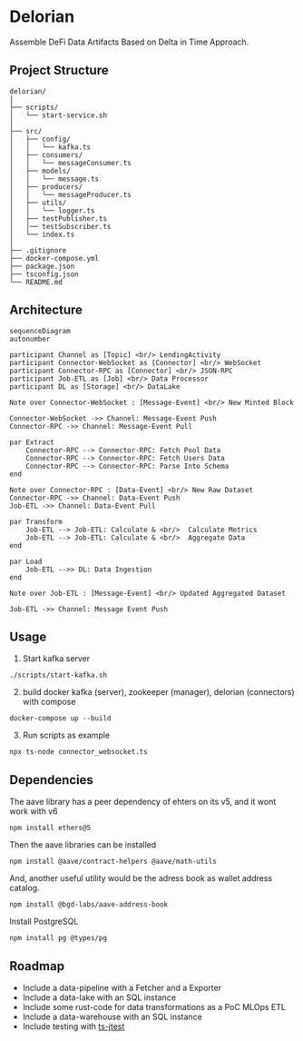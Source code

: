 # Delorian

Assemble DeFi Data Artifacts Based on Delta in Time Approach.

## Project Structure

```
delorian/
│ 
├── scripts/
│   └── start-service.sh
│ 
├── src/
│   ├── config/
│   │   └── kafka.ts
│   ├── consumers/
│   │   └── messageConsumer.ts
│   ├── models/
│   │   └── message.ts
│   ├── producers/
│   │   └── messageProducer.ts
│   ├── utils/
│   │   └── logger.ts
│   ├── testPublisher.ts
│   │── testSubscriber.ts
│   └── index.ts
│ 
├── .gitignore
├── docker-compose.yml
├── package.json
├── tsconfig.json
└── README.md
```

## Architecture

```mermaid
sequenceDiagram
autonumber

participant Channel as [Topic] <br/> LendingActivity
participant Connector-WebSocket as [Connector] <br/> WebSocket
participant Connector-RPC as [Connector] <br/> JSON-RPC
participant Job-ETL as [Job] <br/> Data Processor
participant DL as [Storage] <br/> DataLake

Note over Connector-WebSocket : [Message-Event] <br/> New Minted Block

Connector-WebSocket ->> Channel: Message-Event Push
Connector-RPC ->> Channel: Message-Event Pull

par Extract
	Connector-RPC --> Connector-RPC: Fetch Pool Data
	Connector-RPC --> Connector-RPC: Fetch Users Data
	Connector-RPC --> Connector-RPC: Parse Into Schema
end

Note over Connector-RPC : [Data-Event] <br/> New Raw Dataset
Connector-RPC ->> Channel: Data-Event Push
Job-ETL ->> Channel: Data-Event Pull

par Transform
	Job-ETL --> Job-ETL: Calculate & <br/>  Calculate Metrics
	Job-ETL --> Job-ETL: Calculate & <br/>  Aggregate Data
end

par Load
	Job-ETL -->> DL: Data Ingestion
end

Note over Job-ETL : [Message-Event] <br/> Updated Aggregated Dataset

Job-ETL ->> Channel: Message Event Push
```

## Usage

1. Start kafka server

```
./scripts/start-kafka.sh
```

2. build docker kafka (server), zookeeper (manager), delorian (connectors) with compose

```
docker-compose up --build
```

3. Run scripts as example

```
npx ts-node connector_websocket.ts
```

## Dependencies

The aave library has a peer dependency of ehters on its v5, and it wont work with v6

```shell
npm install ethers@5
```

Then the aave libraries can be installed

```shell
npm install @aave/contract-helpers @aave/math-utils
```

And, another useful utility would be the adress book as wallet address catalog.

```shell
npm install @bgd-labs/aave-address-book
```

Install PostgreSQL

```
npm install pg @types/pg
```

## Roadmap

- Include a data-pipeline with a Fetcher and a Exporter
- Include a data-lake with an SQL instance
- Include some rust-code for data transformations as a PoC MLOps ETL
- Include a data-warehouse with an SQL instance
- Include testing with [ts-jtest](https://kulshekhar.github.io/ts-jest/docs/)

